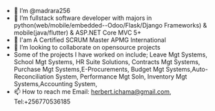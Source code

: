 - 👋 I’m @madrara256
- 👀 I’m fullstack software developer with majors in python(web/mobile/embedded--Odoo/Flask/Django Frameworks) & mobile(java/flutter) & ASP.NET Core MVC 5+
- 🌱 I'am A Certified SCRUM Master APMG International
- 💞️ I’m looking to collaborate on opensource projects
- Some of the projects I have worked on include; Leave Mgt Systems, School Mgt Systems, HR Suite Solutions, Contracts Mgt Systems, Purchase Mgt Systems,E-Procurements, Budget Mgt Systems,Auto-Reconciliation System, Performance Mgt Soln, Inventory Mgt Systems,Accounting System, 
- 📫 How to reach me Email: herbert.ichama@gmail.com, Tel:+256770536185

<!---
madrara256/madrara256 is a ✨ special ✨ repository because its `README.md` (this file) appears on your GitHub profile.
You can click the Preview link to take a look at your changes.
--->
